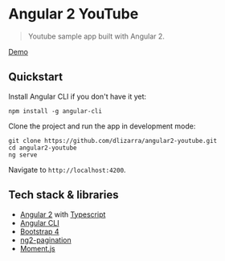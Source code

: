 # Angular 2 YouTube

> Youtube sample app built with Angular 2.

[Demo](http://dlizarra.github.io/angular2-youtube)

## Quickstart
Install Angular CLI if you don't have it yet:

	npm install -g angular-cli

Clone the project and run the app in development mode:

	git clone https://github.com/dlizarra/angular2-youtube.git
	cd angular2-youtube
	ng serve
	
Navigate to `http://localhost:4200`.

## Tech stack & libraries
- [Angular 2](https://angular.io/) with [Typescript](https://www.typescriptlang.org/)
- [Angular CLI](https://cli.angular.io/)
- [Bootstrap 4](http://v4-alpha.getbootstrap.com/)
- [ng2-pagination](http://michaelbromley.github.io/ng2-pagination/)
- [Moment.js](http://momentjs.com/)


